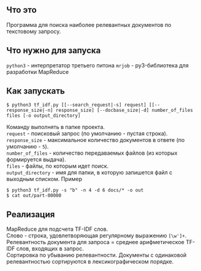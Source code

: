 ## Что это
Программа для поиска наиболее релевантных документов по текстовому запросу.

## Что нужно для запуска
`python3` - интерпретатор третьего питона
`mrjob` - py3-библиотека для разработки MapReduce

## Как запускать
```(bash)
$ python3 tf_idf.py [[--search_request|-s] request] [[--response_size|-n] response_size] [--docbase_size|-d] number_of_files files [-o output_directory]
```
Команду выполнять в папке проекта. \
`request` - поисковый запрос (по умолчанию - пустая строка). \
`response_size` - максимальное количество документов в ответе (по умолчанию - `5`). \
`number_of_files` - количество передаваемых файлов (из которых формируется выдача). \
`files` - файлы, по которым идет поиск. \
`output_directory` - имя для папки, в которую запишется файл с выходным списком.
Пример
```(bash)
$ python3 tf_idf.py -s "b" -n 4 -d 6 docs/* -o out
$ cat out/part-00000
```

## Реализация
MapReduce для подсчета TF-IDF слов. \
Слово - строка, удовлетворяющая регулярному выражению `[\w']+`. \
Релевантность документа для запроса = среднее арифметическое TF-IDF слов, входящих в запрос.\
Сортировка по убыванию релевантности. Документы с одинаковой релевантностью сортируются в лексикографическом порядке.
